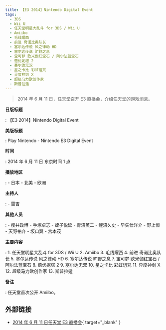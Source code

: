 ```yaml
---
title: 【E3 2014】Nintendo Digital Event
tags:
  - 3DS
  - Wii U
  - 任天堂明星大乱斗 for 3DS / Wii U
  - Amiibo
  - 毛线耀西
  - 前进 奇诺比奥队长
  - 塞尔达传说 风之律动 HD
  - 塞尔达传说 旷野之息
  - 宝可梦 欧米伽红宝石 / 阿尔法蓝宝石
  - 蓓优妮塔 2
  - 塞尔达无双
  - 星之卡比 彩虹诅咒
  - 异度神剑 X
  - 超级马力欧创作家
  - 斯普拉遁
---
```


> 2014 年 6 月 11 日，任天堂召开 E3 直播会，介绍任天堂的游戏消息。

**日版标题**

:   【E3 2014】Nintendo Digital Event

**美版标题**

:   Play Nintendo - Nintendo E3 Digital Event

**时间**

:   2014 年 6 月 11 日 东京时间 1 点

**播放地区**

:   - 日本
	- 北美
	- 欧洲

**主持人**

:   - 雷吉

**其他人员**

:   - 樱井政博
	- 手塚卓志
	- 蛭子悦延
	- 青沼英二
	- 鲤沼久史
	- 早矢仕洋介
	- 野上恒
	- 天野祐介
	- 坂口翼
	- 宫本茂

**主要内容**

:   1. 任天堂明星大乱斗 for 3DS / Wii U
	2. Amiibo
	3. 毛线耀西
	4. 前进 奇诺比奥队长
	5. 塞尔达传说 风之律动 HD
	6. 塞尔达传说 旷野之息
	7. 宝可梦 欧米伽红宝石 / 阿尔法蓝宝石
	8. 蓓优妮塔 2
	9. 塞尔达无双
	10. 星之卡比 彩虹诅咒
	11. 异度神剑 X
	12. 超级马力欧创作家
	13. 斯普拉遁

**备注**

:   任天堂首次公开 Amiibo。

## 外部链接

- [2014 年 6 月 11 日任天堂 E3 直播会](https://www.bilibili.com/video/BV1SJ41147a2/){ target="_blank" }
